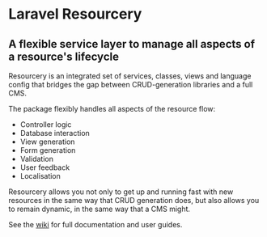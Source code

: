 # Laravel Resourcery

## A flexible service layer to manage all aspects of a resource's lifecycle

Resourcery is an integrated set of services, classes, views and language config that bridges the gap between CRUD-generation libraries and a full CMS.

The package flexibly handles all aspects of the resource flow:

- Controller logic
- Database interaction
- View generation
- Form generation
- Validation
- User feedback
- Localisation

Resourcery allows you not only to get up and running fast with new resources in the same way that CRUD generation does, but also allows you to remain dynamic, in the same way that a CMS might.

See the [wiki](https://github.com/davestewart/laravel-resourcery/wiki) for full documentation and user guides.